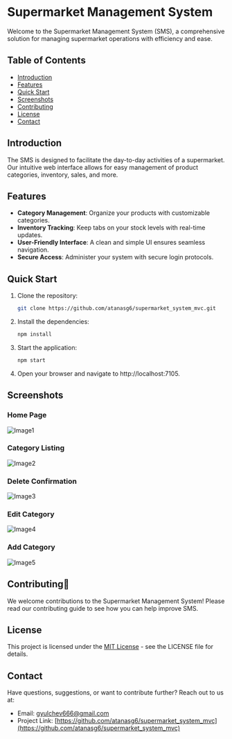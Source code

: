 # Supermarket Management System

Welcome to the Supermarket Management System (SMS), a comprehensive solution for managing supermarket operations with efficiency and ease.

## Table of Contents

- [Introduction](#introduction)
- [Features](#features)
- [Quick Start](#quick-start)
- [Screenshots](#screenshots)
- [Contributing](#contributing)
- [License](#license)
- [Contact](#contact)

## Introduction

The SMS is designed to facilitate the day-to-day activities of a supermarket. Our intuitive web interface allows for easy management of product categories, inventory, sales, and more.

## Features

- **Category Management**: Organize your products with customizable categories.
- **Inventory Tracking**: Keep tabs on your stock levels with real-time updates.
- **User-Friendly Interface**: A clean and simple UI ensures seamless navigation.
- **Secure Access**: Administer your system with secure login protocols.

## Quick Start

1. Clone the repository:
   ```sh
   git clone https://github.com/atanasg6/supermarket_system_mvc.git
   ```
2. Install the dependencies:
   ```sh
   npm install
   ```
3. Start the application:
   ```sh
   npm start
   ```
4. Open your browser and navigate to http://localhost:7105.


## Screenshots
### Home Page
![Image1](https://github.com/AtanasG6/Supermarket_System_MVC/assets/92335834/320d6f32-5c13-4a07-b589-611fa43c1fff)

### Category Listing
![Image2](https://github.com/AtanasG6/Supermarket_System_MVC/assets/92335834/3a249872-e930-4972-bef9-89f4e1f34ab8)

### Delete Confirmation
![Image3](https://github.com/AtanasG6/Supermarket_System_MVC/assets/92335834/6121c8e5-3c83-462d-a094-6f3d20742492)

### Edit Category
![Image4](https://github.com/AtanasG6/Supermarket_System_MVC/assets/92335834/cff5373f-07d5-437e-9bbd-2b5c08df46d7)

### Add Category
![Image5](https://github.com/AtanasG6/Supermarket_System_MVC/assets/92335834/2dc54c57-221d-41d6-9c09-b29754f41c2d)


## Contributing🤝

We welcome contributions to the Supermarket Management System! Please read our contributing guide to see how you can help improve SMS.

## License

This project is licensed under the [MIT License](LICENSE) - see the LICENSE file for details.

## Contact

Have questions, suggestions, or want to contribute further? Reach out to us at:

- Email: [gyulchev666@gmail.com](mailto:gyulchev666@gmail.com)
- Project Link: [https://github.com/atanasg6/supermarket_system_mvc](https://github.com/atanasg6/supermarket_system_mvc)
